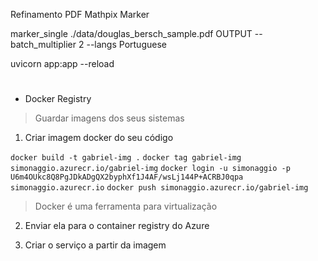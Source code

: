 
Refinamento PDF
Mathpix
Marker

marker_single ./data/douglas_bersch_sample.pdf OUTPUT --batch_multiplier 2 --langs Portuguese

uvicorn app:app --reload


#
- Docker Registry
> Guardar imagens dos seus sistemas

1. Criar imagem docker do seu código

`docker build -t gabriel-img .` 
`docker tag gabriel-img simonaggio.azurecr.io/gabriel-img` 
`docker login -u simonaggio -p U6m4OUkc8Q8PgJDkADgQX2byphXf1J4AF/wsLj144P+ACRBJ0qpa simonaggio.azurecr.io`
`docker push simonaggio.azurecr.io/gabriel-img`

> Docker é uma ferramenta para virtualização

2. Enviar ela para o container registry do Azure
> 

3. Criar o serviço a partir da imagem

